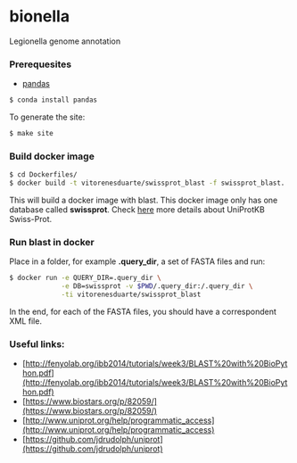 # bionella
Legionella genome annotation

### Prerequesites

- [pandas](http://pandas.pydata.org/)
```bash
$ conda install pandas
```

To generate the site:

```bash
$ make site
```


### Build docker image
```bash
$ cd Dockerfiles/
$ docker build -t vitorenesduarte/swissprot_blast -f swissprot_blast.
```

This will build a docker image with blast.
This docker image only has one database called __swissprot__.
Check [here](http://www.uniprot.org/downloads) more details
about UniProtKB Swiss-Prot.

### Run blast in docker

Place in a folder, for example __.query_dir__, a set of
FASTA files and run:

```bash
$ docker run -e QUERY_DIR=.query_dir \
             -e DB=swissprot -v $PWD/.query_dir:/.query_dir \
             -ti vitorenesduarte/swissprot_blast
```

In the end, for each of the FASTA files, you should have
a correspondent XML file.

### Useful links:

- [http://fenyolab.org/ibb2014/tutorials/week3/BLAST%20with%20BioPython.pdf](http://fenyolab.org/ibb2014/tutorials/week3/BLAST%20with%20BioPython.pdf)
- [https://www.biostars.org/p/82059/](https://www.biostars.org/p/82059/)
- [http://www.uniprot.org/help/programmatic_access](http://www.uniprot.org/help/programmatic_access)
- [https://github.com/jdrudolph/uniprot](https://github.com/jdrudolph/uniprot)
